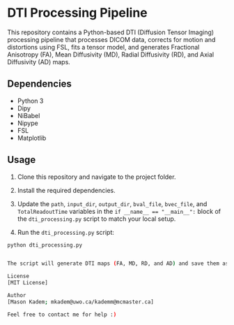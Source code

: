 # DTI Processing Pipeline

This repository contains a Python-based DTI (Diffusion Tensor Imaging) processing pipeline that processes DICOM data, corrects for motion and distortions using FSL, fits a tensor model, and generates Fractional Anisotropy (FA), Mean Diffusivity (MD), Radial Diffusivity (RD), and Axial Diffusivity (AD) maps.

## Dependencies

- Python 3
- Dipy
- NiBabel
- Nipype
- FSL
- Matplotlib

## Usage

1. Clone this repository and navigate to the project folder.

2. Install the required dependencies.

3. Update the `path`, `input_dir`, `output_dir`, `bval_file`, `bvec_file`, and `TotalReadoutTime` variables in the `if __name__ == "__main__":` block of the `dti_processing.py` script to match your local setup.

4. Run the `dti_processing.py` script:

```bash
python dti_processing.py


The script will generate DTI maps (FA, MD, RD, and AD) and save them as NIfTI files in the specified output directory. It will also display a 2x2 plot of the generated maps.

License
[MIT License]

Author
[Mason Kadem; mkadem@uwo.ca/kademm@mcmaster.ca]

Feel free to contact me for help :)
